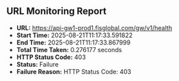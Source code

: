 ## URL Monitoring Report

- **URL:** https://api-gw1-prod1.fisglobal.com/gw/v1/health
- **Start Time:** 2025-08-21T11:17:33.591822
- **End Time:** 2025-08-21T11:17:33.867999
- **Total Time Taken:** 0.276177 seconds
- **HTTP Status Code:** 403
- **Status:** Failure
- **Failure Reason:** HTTP Status Code: 403
